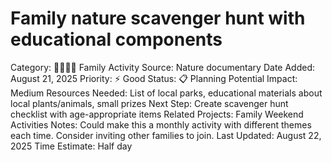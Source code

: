# Family nature scavenger hunt with educational components

Category: 👨‍👩‍👧‍👦 Family Activity
Source: Nature documentary
Date Added: August 21, 2025
Priority: ⚡ Good
Status: 📋 Planning
Potential Impact: Medium
Resources Needed: List of local parks, educational materials about local plants/animals, small prizes
Next Step: Create scavenger hunt checklist with age-appropriate items
Related Projects: Family Weekend Activities
Notes: Could make this a monthly activity with different themes each time. Consider inviting other families to join.
Last Updated: August 22, 2025
Time Estimate: Half day